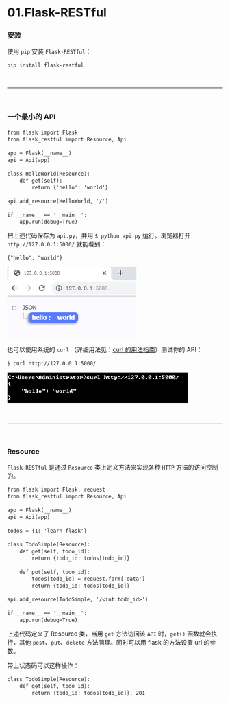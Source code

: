 # 01.Flask-RESTful

### 安装

使用 ``pip`` 安装 ``Flask-RESTful``：

```
pip install flask-restful
```


<br>
<hr>
<br>


### 一个最小的 API 

```
from flask import Flask
from flask_restful import Resource, Api

app = Flask(__name__)
api = Api(app)

class HelloWorld(Resource):
    def get(self):
        return {'hello': 'world'}

api.add_resource(HelloWorld, '/')

if __name__ == '__main__':
    app.run(debug=True)
```

把上述代码保存为 ``api.py``，并用 ``$ python api.py`` 运行。浏览器打开 ``http://127.0.0.1:5000/`` 就能看到：
```
{"hello": "world"}
```

![浏览器截图](https://github.com/SingleDiego/Flask-RESTful-Notes/blob/main/IMG/01.png)


也可以使用系统的 ``curl`` （详细用法见：[curl 的用法指南](http://www.ruanyifeng.com/blog/2019/09/curl-reference.html)）测试你的 API：
```
$ curl http://127.0.0.1:5000/
```

![](https://github.com/SingleDiego/Flask-RESTful-Notes/blob/main/IMG/02.png)


<br>
<hr>
<br>


### Resource

``Flask-RESTful`` 是通过 ``Resource`` 类上定义方法来实现各种 ``HTTP`` 方法的访问控制的。

```
from flask import Flask, request
from flask_restful import Resource, Api

app = Flask(__name__)
api = Api(app)

todos = {1: 'learn flask'}

class TodoSimple(Resource):
    def get(self, todo_id):
        return {todo_id: todos[todo_id]}

    def put(self, todo_id):
        todos[todo_id] = request.form['data']
        return {todo_id: todos[todo_id]}

api.add_resource(TodoSimple, '/<int:todo_id>')

if __name__ == '__main__':
    app.run(debug=True)
```

上述代码定义了 Resource 类，当用 ``get`` 方法访问该 ``API`` 时，``get()`` 函数就会执行，其他 ``post``、``put``、``delete`` 方法同理。同时可以用 flask 的方法设置 url 的参数。

带上状态码可以这样操作：
```
class TodoSimple(Resource):
    def get(self, todo_id):
        return {todo_id: todos[todo_id]}, 201
```
